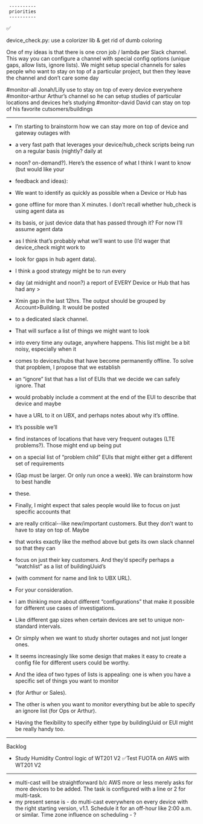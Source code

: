      ----------
     priorities
     ----------
 ✅ 

device_check.py:  use a colorizer lib & get rid of dumb coloring

One of my ideas is that there is one cron job / lambda per Slack channel.
This way you can configure a channel with special config options (unique gaps, allow lists, ignore lists).
We might setup special channels for sales people who want to stay on top of a particular project,
but then they leave the channel and don’t care some day

#monitor-all
    Jonah/Lilly use to stay on top of every device everywhere
#monitor-arthur
    Arthur’s channel so he can setup studies of particular locations and devices he’s studying
#monitor-david
    David can stay on top of his favorite cutsomers/buildings

---

- I’m starting to brainstorm how we can stay more on top of device and gateway outages with  
- a very fast path that leverages your device/hub_check scripts being run on a regular basis (nightly? daily at  
- noon? on-demand?).  Here’s the essence of what I think I want to know (but would like your  
- feedback and ideas):
- We want to identify as quickly as possible when a Device or Hub has  
- gone offline for more than X minutes. I don’t recall whether hub_check is using agent data as  
- its basis, or just device data that has passed through it? For now I’ll assume agent data  
- as I think that’s probably what we’ll want to use (I’d wager that device_check might work to  
- look for gaps in hub agent data).
- I think a good strategy might be to run every  
- day (at midnight and noon?) a report of EVERY Device or Hub that has had any >  
- Xmin gap in the last 12hrs. The output should be grouped by Account>Building. It would be posted  
- to a dedicated slack channel.
- That will surface a list of things we might want to look  
- into every time any outage, anywhere happens.  This list might be a bit noisy, especially when it  
- comes to devices/hubs that have become permanently offline. To solve that propblem, I propose that we establish  
- an “ignore” list that has a list of EUIs that we decide we can safely ignore. That  
- would probably include a comment at the end of the EUI to describe that device and maybe  
- have a URL to it on UBX, and perhaps notes about why it’s offline.
- It’s possible we’ll  
- find instances of locations that have very frequent outages (LTE problems?). Those might end up being put  
- on a special list of “problem child” EUIs that might either get a different set of requirements  
- (Gap must be larger. Or only run once a week). We can brainstorm how to best handle  
- these.
- Finally, I might expect that sales people would like to focus on just specific accounts that  
- are really critical--like new/important customers. But they don’t want to have to stay on top of. Maybe  
- that works exactly like the method above but gets its own slack channel so that they can  
- focus on just their key customers. And they’d specify perhaps a “watchlist” as a list of buildingUuid’s  
- (with comment for name and link to UBX URL).
- For your consideration.

- I am thinking more about different “configurations” that make it possible for different use cases of investigations.  
- Like different gap sizes when certain devices are set to unique non-standard intervals.  
- Or simply when we want to study shorter outages and not just longer ones.  
- It seems increasingly like some design that makes it easy to create a config file for different users could be worthy.  
- And the idea of two types of lists is appealing: one is when you have a specific set of things you want to monitor   
- (for Arthur or Sales).  
- The other is when you want to monitor everything but be able to specify an ignore list (for Ops or Arthur).  
- Having the flexibility to specify either type by buildingUuid or EUI might be really handy too.  

---
Backlog

* Study Humidity Control logic of WT201 V2
 ✅Test FUOTA on AWS with WT201 V2

---

* multi-cast will be straightforward b/c AWS more or less merely asks for more devices to be added.
    The task is configured with a line or 2 for multi-task.
* my present sense is - do multi-cast everywhere on every device with the right starting version, v1.1.
  Schedule it for an off-hour like 2:00 a.m. or similar.  Time zone influence on scheduling - ?
